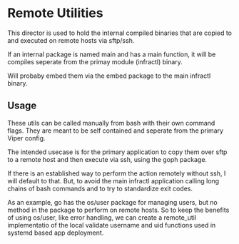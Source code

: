 # Remote Utilities

This director is used to hold the internal compiled binaries that are copied to and executed on remote hosts via sftp/ssh.

If an internal package is named main and has a main function, it will be compiles seperate from the primay module (infractl) binary.

Will probaby embed them via the embed package to the main infractl binary.

## Usage

These utils can be called manually from bash with their own command flags. They are meant to be self contained and seperate from the primary Viper config.

The intended usecase is for the primary application to copy them over sftp to a remote host and then execute via ssh, using the goph package.

If there is an established way to perform the action remotely without ssh, I will default to that. But, to avoid the main infractl application calling long chains of bash commands and to try to standardize exit codes.

As an example, go has the os/user package for managing users, but no method in the package to perform on remote hosts. So to keep the benefits of using os/user, like error handling, we can create a remote_util implementatio of the local validate username and uid functions used in systemd based app deployment.
